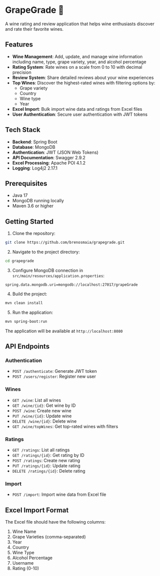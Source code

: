 # GrapeGrade 🍷

A wine rating and review application that helps wine enthusiasts discover and rate their favorite wines.

## Features

- **Wine Management**: Add, update, and manage wine information including name, type, grape variety, year, and alcohol percentage
- **Rating System**: Rate wines on a scale from 0 to 10 with decimal precision
- **Review System**: Share detailed reviews about your wine experiences
- **Top Wines**: Discover the highest-rated wines with filtering options by:
  - Grape variety
  - Country
  - Wine type
  - Year
- **Excel Import**: Bulk import wine data and ratings from Excel files
- **User Authentication**: Secure user authentication with JWT tokens

## Tech Stack

- **Backend**: Spring Boot
- **Database**: MongoDB
- **Authentication**: JWT (JSON Web Tokens)
- **API Documentation**: Swagger 2.9.2
- **Excel Processing**: Apache POI 4.1.2
- **Logging**: Log4j2 2.17.1

## Prerequisites

- Java 17
- MongoDB running locally
- Maven 3.6 or higher

## Getting Started

1. Clone the repository:
```bash
git clone https://github.com/brenosmaia/grapegrade.git
```

2. Navigate to the project directory:
```bash
cd grapegrade
```

3. Configure MongoDB connection in `src/main/resources/application.properties`:
```properties
spring.data.mongodb.uri=mongodb://localhost:27017/grapeGrade
```

4. Build the project:
```bash
mvn clean install
```

5. Run the application:
```bash
mvn spring-boot:run
```

The application will be available at `http://localhost:8080`

## API Endpoints

### Authentication
- `POST /authenticate`: Generate JWT token
- `POST /users/register`: Register new user

### Wines
- `GET /wine`: List all wines
- `GET /wine/{id}`: Get wine by ID
- `POST /wine`: Create new wine
- `PUT /wine/{id}`: Update wine
- `DELETE /wine/{id}`: Delete wine
- `GET /wine/topWines`: Get top-rated wines with filters

### Ratings
- `GET /ratings`: List all ratings
- `GET /ratings/{id}`: Get rating by ID
- `POST /ratings`: Create new rating
- `PUT /ratings/{id}`: Update rating
- `DELETE /ratings/{id}`: Delete rating

### Import
- `POST /import`: Import wine data from Excel file

## Excel Import Format

The Excel file should have the following columns:
1. Wine Name
2. Grape Varieties (comma-separated)
3. Year
4. Country
5. Wine Type
6. Alcohol Percentage
7. Username
8. Rating (0-10)

